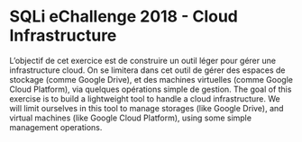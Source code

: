 # SQLi eChallenge 2018 - Cloud Infrastructure

L’objectif de cet exercice est de construire un outil léger pour gérer une infrastructure cloud.
On se limitera dans cet outil de gérer des espaces de stockage (comme Google Drive), et des
machines virtuelles (comme Google Cloud Platform), via quelques opérations simple de gestion.
The goal of this exercise is to build a lightweight tool to handle a cloud infrastructure. We
will limit ourselves in this tool to manage storages (like Google Drive), and virtual machines
(like Google Cloud Platform), using some simple management operations.
